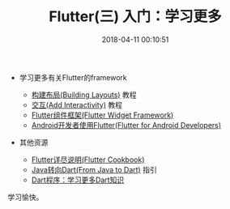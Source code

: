 ﻿---
title: Flutter(三) 入门：学习更多
tags: [Flutter, Dart]
categories: [Flutter]
date: 2018-04-11 00:10:51
---

- 学习更多有关Flutter的framework

  - [构建布局(Building Layouts)](E:\markdown-files\flutter-building-layouts.md) 教程
  - [交互(Add Interactivity)]() 教程
  - [Flutter组件框架(Flutter Widget Framework)]()
  - [Android开发者使用Flutter(Flutter for Android Developers)]()

- 其他资源
  
  - [Flutter详尽说明(Flutter Cookbook)]()
  - [Java转向Dart(From Java to Dart)]() 指引
  - [Dart程序：学习更多Dart知识]()

学习愉快。
